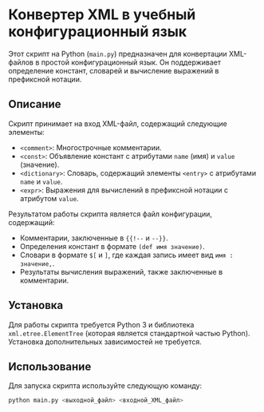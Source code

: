 # Конвертер XML в учебный конфигурационный язык

Этот скрипт на Python (`main.py`) предназначен для конвертации XML-файлов в простой конфигурационный язык. Он поддерживает определение констант, словарей и вычисление выражений в префиксной нотации.

## Описание

Скрипт принимает на вход XML-файл, содержащий следующие элементы:

*   `<comment>`: Многострочные комментарии.
*   `<const>`: Объявление констант с атрибутами `name` (имя) и `value` (значение).
*   `<dictionary>`: Словарь, содержащий элементы `<entry>` с атрибутами `name` и `value`.
*   `<expr>`: Выражения для вычислений в префиксной нотации с атрибутом `value`.

Результатом работы скрипта является файл конфигурации, содержащий:

*   Комментарии, заключенные в `{{!--` и `--}}`.
*   Определения констант в формате `(def имя значение)`.
*   Словари в формате `$[` и `]`, где каждая запись имеет вид `имя : значение,`.
*   Результаты вычисления выражений, также заключенные в комментарии.

## Установка

Для работы скрипта требуется Python 3 и библиотека `xml.etree.ElementTree` (которая является стандартной частью Python). Установка дополнительных зависимостей не требуется.

## Использование

Для запуска скрипта используйте следующую команду:

```bash
python main.py <выходной_файл> <входной_XML_файл>
